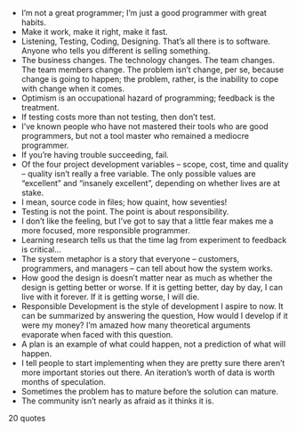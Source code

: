  - I’m not a great programmer; I’m just a good programmer with great habits.
 - Make it work, make it right, make it fast.
 - Listening, Testing, Coding, Designing. That’s all there is to software. Anyone who tells you different is selling something.
 - The business changes. The technology changes. The team changes. The team members change. The problem isn’t change, per se, because change is going to happen; the problem, rather, is the inability to cope with change when it comes.
 - Optimism is an occupational hazard of programming; feedback is the treatment.
 - If testing costs more than not testing, then don’t test.
 - I’ve known people who have not mastered their tools who are good programmers, but not a tool master who remained a mediocre programmer.
 - If you’re having trouble succeeding, fail.
 - Of the four project development variables – scope, cost, time and quality – quality isn’t really a free variable. The only possible values are “excellent” and “insanely excellent”, depending on whether lives are at stake.
 - I mean, source code in files; how quaint, how seventies!
 - Testing is not the point. The point is about responsibility.
 - I don’t like the feeling, but I’ve got to say that a little fear makes me a more focused, more responsible programmer.
 - Learning research tells us that the time lag from experiment to feedback is critical...
 - The system metaphor is a story that everyone – customers, programmers, and managers – can tell about how the system works.
 - How good the design is doesn’t matter near as much as whether the design is getting better or worse. If it is getting better, day by day, I can live with it forever. If it is getting worse, I will die.
 - Responsible Development is the style of development I aspire to now. It can be summarized by answering the question, How would I develop if it were my money? I’m amazed how many theoretical arguments evaporate when faced with this question.
 - A plan is an example of what could happen, not a prediction of what will happen.
 - I tell people to start implementing when they are pretty sure there aren’t more important stories out there. An iteration’s worth of data is worth months of speculation.
 - Sometimes the problem has to mature before the solution can mature.
 - The community isn’t nearly as afraid as it thinks it is.

20 quotes